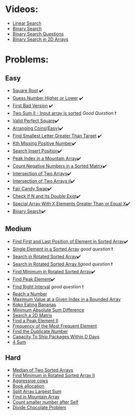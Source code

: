 # Videos:
- [Linear Search](https://youtu.be/_HRA37X8N_Q)
- [Binary Search](https://youtu.be/f6UU7V3szVw)
- [Binary Search Questions](https://youtu.be/W9QJ8HaRvJQ)
- [Binary Search in 2D Arrays](https://youtu.be/enI_KyGLYPo)

# Problems:

## Easy
- [Square Root](https://leetcode.com/problems/sqrtx/)   :heavy_check_mark:
- [Guess Number Higher or Lower](https://leetcode.com/problems/guess-number-higher-or-lower/) :heavy_check_mark:
- [First Bad Version](https://leetcode.com/problems/first-bad-version/) :heavy_check_mark:
- [Two Sum II - Input array is sorted](https://leetcode.com/problems/two-sum-ii-input-array-is-sorted/) _Good Question_<!-- Hint two binary searches-->  :exclamation:
- [Valid Perfect Square](https://leetcode.com/problems/valid-perfect-square/):heavy_check_mark:
- [Arranging Coins(Easy)](https://leetcode.com/problems/arranging-coins/):heavy_check_mark:
- [Find Smallest Letter Greater Than Target](https://leetcode.com/problems/find-smallest-letter-greater-than-target/) :heavy_check_mark:
- [Kth Missing Positive Number](https://leetcode.com/problems/kth-missing-positive-number/):heavy_check_mark:
- [Search Insert Position](https://leetcode.com/problems/search-insert-position/):heavy_check_mark:
- [Peak Index in a Mountain Array](https://leetcode.com/problems/peak-index-in-a-mountain-array/):heavy_check_mark:
- [Count Negative Numbers in a Sorted Matrix](https://leetcode.com/problems/count-negative-numbers-in-a-sorted-matrix/):heavy_check_mark:
- [Intersection of Two Arrays](https://leetcode.com/problems/intersection-of-two-arrays/):heavy_check_mark:
- [Intersection of Two Arrays II](https://leetcode.com/problems/intersection-of-two-arrays-ii/):heavy_check_mark:
- [Fair Candy Swap](https://leetcode.com/problems/fair-candy-swap/):heavy_check_mark:
- [Check If N and Its Double Exist](https://leetcode.com/problems/check-if-n-and-its-double-exist/):heavy_check_mark:
- [Special Array With X Elements Greater Than or Equal X](https://leetcode.com/problems/special-array-with-x-elements-greater-than-or-equal-x/):heavy_check_mark:
- [Binary Search](https://leetcode.com/problems/binary-search/):heavy_check_mark:

## Medium
- [Find First and Last Position of Element in Sorted Array](https://leetcode.com/problems/find-first-and-last-position-of-element-in-sorted-array/):heavy_check_mark:
- [Single Element in a Sorted Array](https://leetcode.com/problems/single-element-in-a-sorted-array/) _good question_  :exclamation:
- [Search in Rotated Sorted Array](https://leetcode.com/problems/search-in-rotated-sorted-array/):heavy_check_mark:
- [Search in Rotated Sorted Array II](https://leetcode.com/problems/search-in-rotated-sorted-array-ii/)_good question_  :exclamation:
- [Find Minimum in Rotated Sorted Array](https://leetcode.com/problems/find-minimum-in-rotated-sorted-array/):heavy_check_mark:
- [Find Peak Element](https://leetcode.com/problems/find-peak-element/):heavy_check_mark:
- [Find Right Interval](https://leetcode.com/problems/find-right-interval/) _good question_  :exclamation:  
- [Reach a Number](https://leetcode.com/problems/reach-a-number/)
- [Maximum Value at a Given Index in a Bounded Array](https://leetcode.com/problems/maximum-value-at-a-given-index-in-a-bounded-array/)
- [Koko Eating Bananas](https://leetcode.com/problems/koko-eating-bananas/)
- [Minimum Absolute Sum Difference](https://leetcode.com/problems/minimum-absolute-sum-difference/)
- [Search a 2D Matrix](https://leetcode.com/problems/search-a-2d-matrix/)
- [Find a Peak Element II](https://leetcode.com/problems/find-a-peak-element-ii/)
- [Frequency of the Most Frequent Element](https://leetcode.com/problems/frequency-of-the-most-frequent-element/)
- [Find the Duplicate Number](https://leetcode.com/problems/find-the-duplicate-number/)
- [Capacity To Ship Packages Within D Days](https://leetcode.com/problems/capacity-to-ship-packages-within-d-days/)
- [4 Sum](https://leetcode.com/problems/4sum/)

## Hard
- [Median of Two Sorted Arrays](https://leetcode.com/problems/median-of-two-sorted-arrays/)
- [Find Minimum in Rotated Sorted Array II](https://leetcode.com/problems/find-minimum-in-rotated-sorted-array-ii/)
- [Aggressive cows](https://www.spoj.com/problems/AGGRCOW/)
- [Book allocation](https://www.geeksforgeeks.org/allocate-minimum-number-pages/)
- [Split Array Largest Sum](https://leetcode.com/problems/split-array-largest-sum/)
- [Find in Mountain Array](https://leetcode.com/problems/find-in-mountain-array/)
- [Count smaller number after Self](https://leetcode.com/problems/count-of-smaller-numbers-after-self/)
- [Divide Chocolate Problem](https://curiouschild.github.io/leetcode/2019/06/21/divide-chocolate.html)
